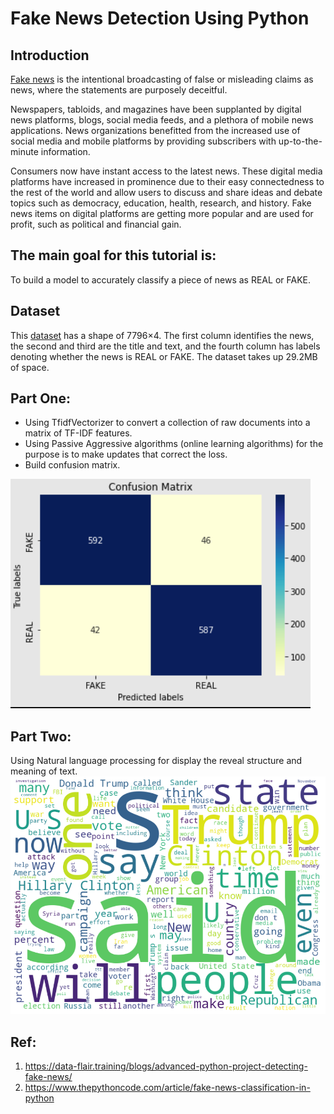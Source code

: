 # Fake News Detection Using Python
## Introduction
[Fake news](https://en.wikipedia.org/wiki/Fake_news) is the intentional broadcasting of false or misleading claims as news, where the statements are purposely deceitful.

Newspapers, tabloids, and magazines have been supplanted by digital news platforms, blogs, social media feeds, and a plethora of mobile news applications. News organizations benefitted from the increased use of social media and mobile platforms by providing subscribers with up-to-the-minute information.

Consumers now have instant access to the latest news. These digital media platforms have increased in prominence due to their easy connectedness to the rest of the world and allow users to discuss and share ideas and debate topics such as democracy, education, health, research, and history. Fake news items on digital platforms are getting more popular and are used for profit, such as political and financial gain.

## The main goal for this tutorial is:

To build a model to accurately classify a piece of news as REAL or FAKE.

## Dataset
This [dataset](https://drive.google.com/file/d/1er9NJTLUA3qnRuyhfzuN0XUsoIC4a-_q/view) has a shape of 7796×4. The first column identifies the news, the second and third are the title and text, and the fourth column has labels denoting whether the news is REAL or FAKE. The dataset takes up 29.2MB of space.

## Part One:
- Using TfidfVectorizer to convert a collection of raw documents into a matrix of TF-IDF features.
- Using Passive Aggressive algorithms (online learning algorithms) for the purpose is to make updates that correct the loss.
- Build confusion matrix.

![image](https://github.com/Athari22/Fake-News-Detection-Using-Python/blob/main/can.png)

## Part Two:
Using Natural language processing for display the reveal structure and meaning of text.
![image](https://github.com/Athari22/Fake-News-Detection-Using-Python/blob/main/nlp.png)


## Ref:
1. https://data-flair.training/blogs/advanced-python-project-detecting-fake-news/
2. https://www.thepythoncode.com/article/fake-news-classification-in-python   
